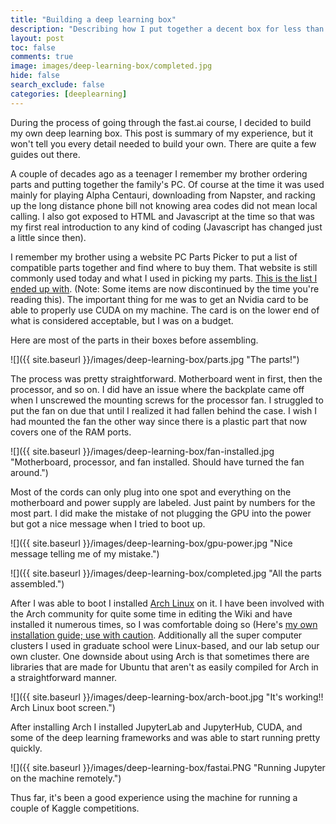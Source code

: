 ```yaml
---
title: "Building a deep learning box"
description: "Describing how I put together a decent box for less than $500"
layout: post
toc: false
comments: true
image: images/deep-learning-box/completed.jpg
hide: false
search_exclude: false
categories: [deeplearning]
---
```


During the process of going through the fast.ai course, I decided to build my own deep
learning box. This post is summary of my experience, but it won't tell you every detail
needed to build your own. There are quite a few guides out there.

A couple of decades ago as a teenager I remember my brother ordering parts
and putting together the family's PC. Of course at the time it was used mainly for
playing Alpha Centauri, downloading from Napster, and racking up the long distance phone
bill not knowing area codes did not mean local calling. I also got exposed to HTML and
Javascript at the time so that was my first real introduction to any kind of coding
(Javascript has changed just a little since then).

I remember my brother using a website PC Parts Picker to put a list of compatible parts
together and find where to buy them. That website is still commonly used today and what
I used in picking my parts. [This is the list I ended up
with](https://pcpartpicker.com/list/XJBpmg). (Note: Some items are now discontinued by
the time you're reading this). The important thing for me was to get an Nvidia card to
be able to properly use CUDA on my machine. The card is on the lower end of what is
considered acceptable, but I was on a budget.

Here are most of the parts in their boxes before assembling.

![]({{ site.baseurl }}/images/deep-learning-box/parts.jpg "The parts!")

The process was pretty straightforward. Motherboard went in first, then the processor,
and so on. I did have an issue where the backplate came off when I unscrewed the mounting screws for
the processor fan. I struggled to put the fan on due that until I realized it had
fallen behind the case. I wish I had mounted the fan the other way since there is a
plastic part that now covers one of the RAM ports.

![]({{ site.baseurl }}/images/deep-learning-box/fan-installed.jpg "Motherboard,
processor, and fan installed. Should have turned the fan around.")

Most of the cords can only plug into one spot and everything on the motherboard and
power supply are labeled. Just paint by numbers for the most part. I did make the
mistake of not plugging the GPU into the power but got a nice message when I tried to
boot up.

![]({{ site.baseurl }}/images/deep-learning-box/gpu-power.jpg "Nice message telling me
of my mistake.")


![]({{ site.baseurl }}/images/deep-learning-box/completed.jpg "All the parts assembled.")

After I was able to boot I installed [Arch Linux](https://www.archlinux.org) on it.
I have been involved with the Arch community for quite some time in editing the Wiki and
have installed it numerous times, so I was comfortable doing so (Here's [my own
installation guide; use with
caution](https://wiki.archlinux.org/index.php/User:Rdeckard/Installation_guide).
Additionally all the super computer clusters I used in graduate school were Linux-based,
and our lab setup our own cluster. One downside about using Arch is that sometimes there
are libraries that are made for Ubuntu that aren't as easily compiled for Arch in a
straightforward manner.

![]({{ site.baseurl }}/images/deep-learning-box/arch-boot.jpg "It's working!! Arch
Linux boot screen.")

After installing Arch I installed JupyterLab and JupyterHub, CUDA, and some of the deep
learning frameworks and was able to start running pretty quickly.

![]({{ site.baseurl }}/images/deep-learning-box/fastai.PNG "Running Jupyter on the
machine remotely.")

Thus far, it's been a good experience using the machine for running a couple of Kaggle
competitions.
